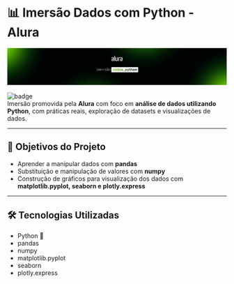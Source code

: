 # 📊 Imersão Dados com Python - Alura

![Banner da Imersão](image.png)

![badge](https://img.shields.io/badge/Alura-Imers%C3%A3o%20Dados-blue)  
Imersão promovida pela **Alura** com foco em **análise de dados utilizando Python**, com práticas reais, exploração de datasets e visualizações de dados.

---

## 🚀 Objetivos do Projeto

- Aprender a manipular dados com **pandas**
- Substituição e manipulação de valores com **numpy**
- Construção de gráficos para visualização dos dados com **matplotlib.pyplot, seaborn e plotly.express**
---

## 🛠️ Tecnologias Utilizadas

- Python 🐍
- pandas
- numpy
- matplotlib.pyplot
- seaborn 
- plotly.express